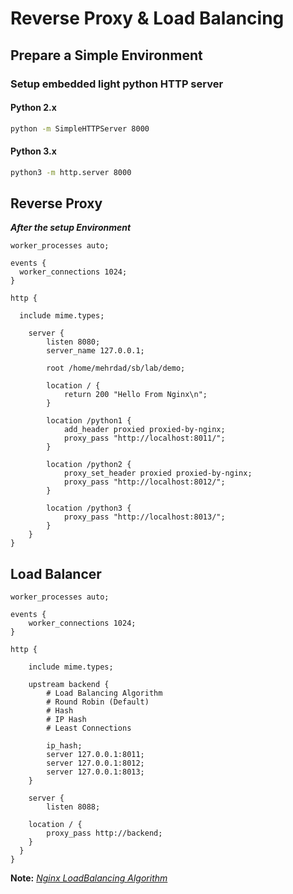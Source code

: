 # Reverse Proxy & Load Balancing

## Prepare a Simple Environment

### Setup embedded light python HTTP server

#### Python 2.x

```bash
python -m SimpleHTTPServer 8000
```

#### Python 3.x

```bash
python3 -m http.server 8000
```

## Reverse Proxy

**_After the setup Environment_**

```nginx
worker_processes auto;

events {
  worker_connections 1024;
}

http {

  include mime.types;

    server {
        listen 8080;
        server_name 127.0.0.1;

        root /home/mehrdad/sb/lab/demo;

        location / {
            return 200 "Hello From Nginx\n";
        }

        location /python1 {
            add_header proxied proxied-by-nginx;
            proxy_pass "http://localhost:8011/";
        }

        location /python2 {
            proxy_set_header proxied proxied-by-nginx;
            proxy_pass "http://localhost:8012/";
        }

        location /python3 {
            proxy_pass "http://localhost:8013/";
        }
    }
}
```

## Load Balancer

```nginx
worker_processes auto;

events {
    worker_connections 1024;
}

http {

    include mime.types;

    upstream backend {
        # Load Balancing Algorithm
        # Round Robin (Default)
        # Hash
        # IP Hash
        # Least Connections

        ip_hash;
        server 127.0.0.1:8011;
        server 127.0.0.1:8012;
        server 127.0.0.1:8013;
    }

    server {
        listen 8088;

    location / {
        proxy_pass http://backend;
    }
  }
}
```

**Note:** [_Nginx LoadBalancing Algorithm_](https://www.nginx.com/blog/choosing-nginx-plus-load-balancing-techniques/)
